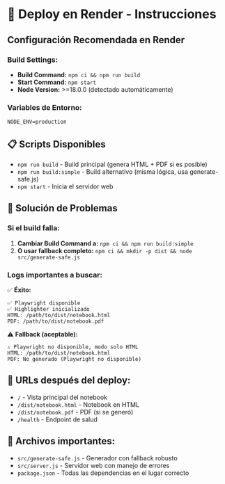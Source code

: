 # 🚀 Deploy en Render - Instrucciones

## Configuración Recomendada en Render

### Build Settings:
- **Build Command:** `npm ci && npm run build`
- **Start Command:** `npm start`
- **Node Version:** >=18.0.0 (detectado automáticamente)

### Variables de Entorno:
```
NODE_ENV=production
```

## 📋 Scripts Disponibles

- `npm run build` - Build principal (genera HTML + PDF si es posible)
- `npm run build:simple` - Build alternativo (misma lógica, usa generate-safe.js)
- `npm start` - Inicia el servidor web

## 🔧 Solución de Problemas

### Si el build falla:

1. **Cambiar Build Command a:** `npm ci && npm run build:simple`
2. **O usar fallback completo:** `npm ci && mkdir -p dist && node src/generate-safe.js`

### Logs importantes a buscar:

✅ **Éxito:**
```
✅ Playwright disponible
✅ Highlighter inicializado
HTML: /path/to/dist/notebook.html
PDF: /path/to/dist/notebook.pdf
```

⚠️ **Fallback (aceptable):**
```
⚠️ Playwright no disponible, modo solo HTML
HTML: /path/to/dist/notebook.html
PDF: No generado (Playwright no disponible)
```

## 🎯 URLs después del deploy:

- `/` - Vista principal del notebook
- `/dist/notebook.html` - Notebook en HTML
- `/dist/notebook.pdf` - PDF (si se generó)
- `/health` - Endpoint de salud

## 📁 Archivos importantes:

- `src/generate-safe.js` - Generador con fallback robusto
- `src/server.js` - Servidor web con manejo de errores
- `package.json` - Todas las dependencias en el lugar correcto
